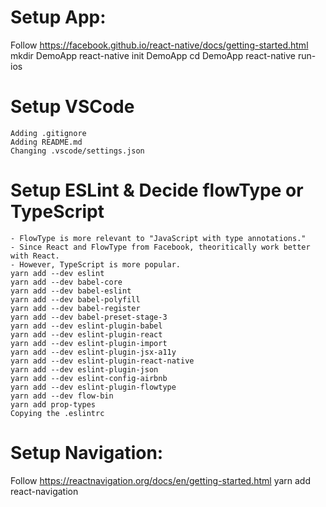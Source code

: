 # Setup App:
Follow https://facebook.github.io/react-native/docs/getting-started.html
    mkdir DemoApp
    react-native init DemoApp
    cd DemoApp
    react-native run-ios

# Setup VSCode
    Adding .gitignore
    Adding README.md
    Changing .vscode/settings.json

# Setup ESLint & Decide flowType or TypeScript
    - FlowType is more relevant to "JavaScript with type annotations."
    - Since React and FlowType from Facebook, theoritically work better with React.
    - However, TypeScript is more popular.
    yarn add --dev eslint
    yarn add --dev babel-core
    yarn add --dev babel-eslint
    yarn add --dev babel-polyfill
    yarn add --dev babel-register
    yarn add --dev babel-preset-stage-3
    yarn add --dev eslint-plugin-babel
    yarn add --dev eslint-plugin-react
    yarn add --dev eslint-plugin-import
    yarn add --dev eslint-plugin-jsx-a11y
    yarn add --dev eslint-plugin-react-native
    yarn add --dev eslint-plugin-json
    yarn add --dev eslint-config-airbnb
    yarn add --dev eslint-plugin-flowtype
    yarn add --dev flow-bin
    yarn add prop-types
    Copying the .eslintrc


# Setup Navigation:
Follow https://reactnavigation.org/docs/en/getting-started.html
    yarn add react-navigation



